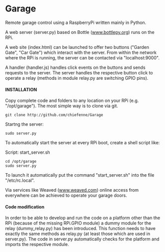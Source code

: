 # Garage
Remote garage control using a RaspberryPi written mainly in Python.

A web server (server.py) based on Bottle (www.bottlepy.org) runs on the RPi.

A web site (index.html) can be launched to offer two buttons ("Garden Gate", "Car Gate") which interact with the server.
From within the network where the RPi is running, the server can be contacted via "localhost:9000".

A handler (handler.js) handles click events on the buttons and sends requests to the server.
The server handles the respective button click to operate a relay (methods in module relay.py are switching GPIO pins).


#### INSTALLATION

Copy complete code and folders to any location on your RPi (e.g. "/opt/garage").
The most simple way is to clone via git.

```
git clone http://github.com/chiefenne/Garage
```

Startng the server:

```
sudo server.py
```

To automatically start the server at every RPi boot, create a shell script like:

Script: start_server.sh

```
cd /opt/garage
sudo server.py
```

To launch it automatically put the command "start_server.sh" into the file "/etc/rc.local".


Via services like Weaved (www.weaved.com) online access from everywhere can be achieved to operate your garage doors.


#### Code modification

In order to be able to develop and run the code on a platform other than the RPi (because of the missing RPi.GPIO module) a dummy module for the relay (dummy_relay.py) has been introduced.
This function needs to have exactly the same methods as relay.py (at least those which are used in server.py).
The code in server.py automatically checks for the platform and imports the respective module.

